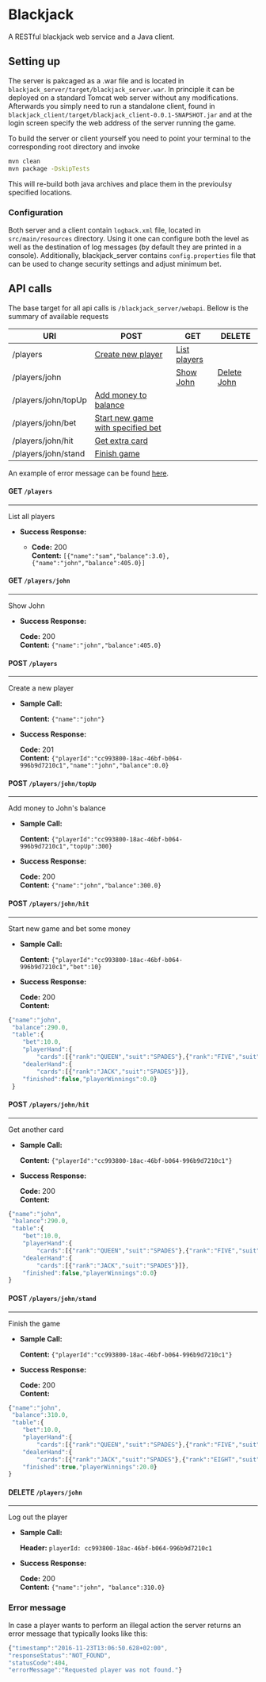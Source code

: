 # Blackjack
A RESTful blackjack web service and a Java client.

## Setting up
The server is pakcaged as a .war file and is located in `blackjack_server/target/blackjack_server.war`. In principle it can be deployed on a standard Tomcat web server without any modifications. Afterwards you simply need to run a standalone client, found in `blackjack_client/target/blackjack_client-0.0.1-SNAPSHOT.jar` and at the login screen specify the web address of the server running the game.

To build the server or client yourself you need to point your terminal to the corresponding root directory and invoke
```bash
mvn clean
mvn package -DskipTests
```
This will re-build both java archives and place them in the previoulsy specified locations.

### Configuration
Both server and a client contain `logback.xml` file, located in `src/main/resources` directory. Using it one can configure both the level as well as the destination of log messages (by default they are printed in a console). Additionally, blackjack_server contains `config.properties` file that can be used to change security settings and adjust minimum bet.


## API calls

The base target for all api calls is `/blackjack_server/webapi`. Bellow is the summary of available requests

| URI                 | POST               | GET            | DELETE      |
| ------------------- | ------------------ | -------------- | ----------- | 
| /players            | [Create new player](#post-players)  | [List players](#get-players)   |             |
| /players/john       |                    | [Show John](#get-playersjohn)      | [Delete John](#delte-playersjohn) |
| /players/john/topUp | [Add money to balance](#post-players\/john\/topUp)  |
| /players/john/bet   | [Start new game with specified bet](#post-playersjohnbet) |
| /players/john/hit   | [Get extra card](#post-playersjohnhit) |
| /players/john/stand | [Finish game](#post-playersjohnstand)    |

An example of error message can be found [here](#error-message).

#### GET `/players`
----
  List all players

* **Success Response:**

  * **Code:** 200  
    **Content:** `[{"name":"sam","balance":3.0},{"name":"john","balance":405.0}]`
    

#### GET `/players/john`
----
  Show John

* **Success Response:**

  **Code:** 200  
  **Content:** `{"name":"john","balance":405.0}`

#### POST `/players`
----
  Create a new player
  
* **Sample Call:**

  **Content:** `{"name":"john"}`
* **Success Response:**

   **Code:** 201  
   **Content:** `{"playerId":"cc993800-18ac-46bf-b064-996b9d7210c1","name":"john","balance":0.0}`

#### POST `/players/john/topUp`
----
  Add money to John's balance
  
* **Sample Call:**

  **Content:** `{"playerId":"cc993800-18ac-46bf-b064-996b9d7210c1","topUp":300}`
* **Success Response:**

   **Code:** 200  
   **Content:** `{"name":"john","balance":300.0}`
   
#### POST `/players/john/hit`
----
  Start new game and bet some money
  
* **Sample Call:**

  **Content:** `{"playerId":"cc993800-18ac-46bf-b064-996b9d7210c1","bet":10}`
* **Success Response:**

   **Code:** 200  
   **Content:** 
```javascript
{"name":"john",
 "balance":290.0,
 "table":{
	"bet":10.0,
    "playerHand":{
    	"cards":[{"rank":"QUEEN","suit":"SPADES"},{"rank":"FIVE","suit":"HEARTS"}]},
    "dealerHand":{
    	"cards":[{"rank":"JACK","suit":"SPADES"}]},
 	"finished":false,"playerWinnings":0.0}
 }
 ```

#### POST `/players/john/hit`
----
  Get another card
  
* **Sample Call:**

  **Content:** `{"playerId":"cc993800-18ac-46bf-b064-996b9d7210c1"}`
* **Success Response:**

   **Code:** 200  
   **Content:** 
```javascript
{"name":"john",
 "balance":290.0,
 "table":{
 	"bet":10.0,
    "playerHand":{
    	"cards":[{"rank":"QUEEN","suit":"SPADES"},{"rank":"FIVE","suit":"HEARTS"},{"rank":"SIX","suit":"HEARTS"}]},
    "dealerHand":{
    	"cards":[{"rank":"JACK","suit":"SPADES"}]},
	"finished":false,"playerWinnings":0.0} 
}
```

#### POST `/players/john/stand`
----
  Finish the game
  
* **Sample Call:**

  **Content:** `{"playerId":"cc993800-18ac-46bf-b064-996b9d7210c1"}`
* **Success Response:**

   **Code:** 200  
   **Content:** 
```javascript
{"name":"john",
 "balance":310.0,
 "table":{
 	"bet":10.0,
    "playerHand":{
    	"cards":[{"rank":"QUEEN","suit":"SPADES"},{"rank":"FIVE","suit":"HEARTS"},{"rank":"SIX","suit":"HEARTS"}]},
    "dealerHand":{
    	"cards":[{"rank":"JACK","suit":"SPADES"},{"rank":"EIGHT","suit":"HEARTS"}]},
	"finished":true,"playerWinnings":20.0} 
}
 ```

#### DELETE `/players/john`
----
  Log out the player
  
* **Sample Call:**

  **Header:** `playerId: cc993800-18ac-46bf-b064-996b9d7210c1`
* **Success Response:**

   **Code:** 200  
   **Content:**  `{"name":"john", "balance":310.0}`
   
### Error message

In case a player wants to perform an illegal action the server returns an error
message that typically looks like this:
```js
{"timestamp":"2016-11-23T13:06:50.628+02:00",
"responseStatus":"NOT_FOUND",
"statusCode":404,
"errorMessage":"Requested player was not found."}
```


